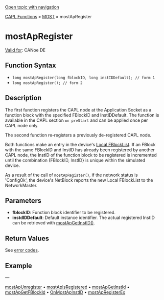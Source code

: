 [Open topic with navigation](../../../../../CANoeDEFamily.htm#Topics/CAPLFunctions/MOST/Functions/CAPLfunctionMOSTApRegister.md)

[CAPL Functions](../../CAPLfunctions.md) » [MOST](../CAPLfunctionsMOSTOverview.md) » mostApRegister

# mostApRegister

[Valid for](../../../Shared/FeatureAvailability.md): CANoe DE

## Function Syntax

- `long mostApRegister(long fblockID, long instIDDefault); // form 1`
- `long mostApRegister(); // form 2`

## Description

The first function registers the CAPL node at the Application Socket as a function block with the specified FBlockID and InstIDDefault. The function is available in the CAPL section `on preStart` and can be applied once per CAPL node only.

The second function re-registers a previously de-registered CAPL node.

Both functions make an entry in the device's [Local FBlockList](../../../CANoeCANalyzer/MOST/MOSTSimulationApplicationSocketLocalFBlockList.md). If an FBlock with the same FBlockID and InstID has already been registered by another CAPL node, the InstID of the function block to be registered is incremented until the combination {FBlockID, InstID} is unique within the simulated device.

As a result of the call of `mostApRegister()`, if the network status is 'ConfigOk', the device's NetBlock reports the new Local FBlockList to the NetworkMaster.

## Parameters

- **fblockID**: Function block identifier to be registered.
- **instdIDDefault**: Default instance identifier. The actual registered InstID can be retrieved with [mostApGetInstID()](CAPLfunctionMOSTApGetInstID.md).

## Return Values

See [error codes](../CAPLfunctionsMOSTErrorCodes.md).

## Example

—

[mostApUnregister](CAPLfunctionMOSTApUnregister.md) • [mostApIsRegistered](CAPLfunctionMOSTApIsRegistered.md) • [mostApGetInstId](CAPLfunctionMOSTApGetInstID.md) • [mostApGetFBlockId](CAPLfunctionMOSTApGetFBlockID.md) • [OnMostApInstID](../EventProcedures/CAPLfunctionOnMOSTApInstID.md) • [mostApRegisterEx](CAPLfunctionMOSTApRegisterEx.md)
